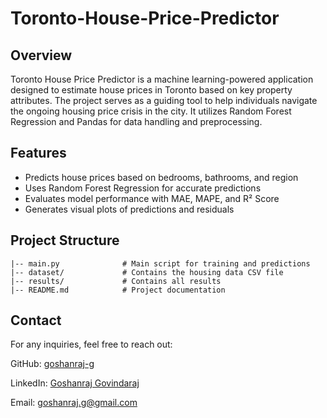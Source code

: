 # Toronto-House-Price-Predictor

## Overview
Toronto House Price Predictor is a machine learning-powered application designed to estimate house prices in Toronto based on key property attributes. The project serves as a guiding tool to help individuals navigate the ongoing housing price crisis in the city. It utilizes Random Forest Regression and Pandas for data handling and preprocessing.

## Features
- Predicts house prices based on bedrooms, bathrooms, and region
- Uses Random Forest Regression for accurate predictions
- Evaluates model performance with MAE, MAPE, and R² Score
- Generates visual plots of predictions and residuals

## Project Structure
```
|-- main.py              # Main script for training and predictions
|-- dataset/             # Contains the housing data CSV file
|-- results/             # Contains all results
|-- README.md            # Project documentation
```

## Contact
For any inquiries, feel free to reach out:

GitHub: [goshanraj-g](https://github.com/goshanraj-g)

LinkedIn: [Goshanraj Govindaraj](https://www.linkedin.com/in/goshanrajgovindaraj/)

Email: [goshanraj.g@gmail.com](mailto:goshanraj.g@gmail.com)

